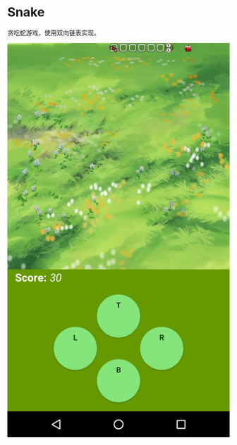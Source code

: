 # Snake
贪吃蛇游戏，使用双向链表实现。

![snake](https://raw.githubusercontent.com/hyrluna/Snake/master/Screenshot_20170521-171023.png)

